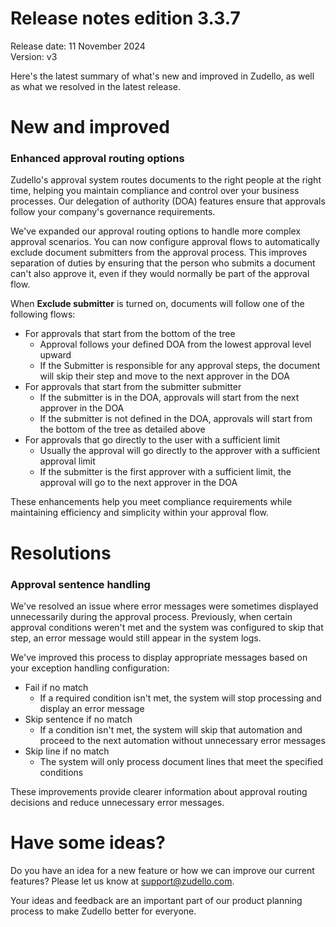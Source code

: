 # Release notes edition 3.3.7

Release date: 11 November 2024  
Version: v3

Here's the latest summary of what's new and improved in Zudello, as well as what we resolved in the latest release.

# New and improved

### Enhanced approval routing options

Zudello's approval system routes documents to the right people at the right time, helping you maintain compliance and control over your business processes. Our delegation of authority (DOA) features ensure that approvals follow your company's governance requirements.

We've expanded our approval routing options to handle more complex approval scenarios. You can now configure approval flows to automatically exclude document submitters from the approval process. This improves separation of duties by ensuring that the person who submits a document can't also approve it, even if they would normally be part of the approval flow.

When **Exclude submitter** is turned on, documents will follow one of the following flows:
- For approvals that start from the bottom of the tree 
	- Approval follows your defined DOA from the lowest approval level upward
	- If the Submitter is responsible for any approval steps, the document will skip their step and move to the next approver in the DOA
- For approvals that start from the submitter submitter
	- If the submitter is in the DOA, approvals will start from the next approver in the DOA
	- If the submitter is not defined in the DOA, approvals will start from the bottom of the tree as detailed above
- For approvals that go directly to the user with a sufficient limit
	- Usually the approval will go directly to the approver with a sufficient approval limit 
	- If the submitter is the first approver with a sufficient limit, the approval will go to the next approver in the DOA

These enhancements help you meet compliance requirements while maintaining efficiency and  simplicity within your approval flow.

# Resolutions

### Approval sentence handling

We've resolved an issue where error messages were sometimes displayed unnecessarily during the approval process. Previously, when certain approval conditions weren't met and the system was configured to skip that step, an error message would still appear in the system logs.

We've improved this process to display appropriate messages based on your exception handling configuration:

- Fail if no match
	- If a required condition isn't met, the system will stop processing and display an error message
- Skip sentence if no match
	- If a condition isn't met, the system will skip that automation and proceed to the next automation without unnecessary error messages
- Skip line if no match
	- The system will only process document lines that meet the specified conditions

These improvements provide clearer information about approval routing decisions and reduce unnecessary error messages.

# Have some ideas?

Do you have an idea for a new feature or how we can improve our current features? Please let us know at [support@zudello.com](mailto:support@zudello.com).

Your ideas and feedback are an important part of our product planning process to make Zudello better for everyone.